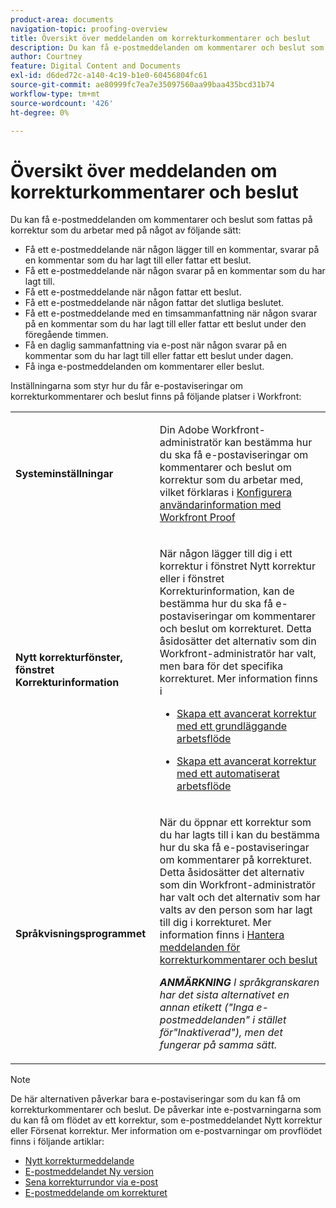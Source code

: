 ```yaml
---
product-area: documents
navigation-topic: proofing-overview
title: Översikt över meddelanden om korrekturkommentarer och beslut
description: Du kan få e-postmeddelanden om kommentarer och beslut som fattas på korrektur som du arbetar med.
author: Courtney
feature: Digital Content and Documents
exl-id: d6ded72c-a140-4c19-b1e0-60456804fc61
source-git-commit: ae80999fc7ea7e35097560aa99baa435bcd31b74
workflow-type: tm+mt
source-wordcount: '426'
ht-degree: 0%

---
```


# Översikt över meddelanden om korrekturkommentarer och beslut

Du kan få e-postmeddelanden om kommentarer och beslut som fattas på korrektur som du arbetar med på något av följande sätt:

* Få ett e-postmeddelande när någon lägger till en kommentar, svarar på en kommentar som du har lagt till eller fattar ett beslut.
* Få ett e-postmeddelande när någon svarar på en kommentar som du har lagt till.
* Få ett e-postmeddelande när någon fattar ett beslut.
* Få ett e-postmeddelande när någon fattar det slutliga beslutet.
* Få ett e-postmeddelande med en timsammanfattning när någon svarar på en kommentar som du har lagt till eller fattar ett beslut under den föregående timmen.
* Få en daglig sammanfattning via e-post när någon svarar på en kommentar som du har lagt till eller fattar ett beslut under dagen.
* Få inga e-postmeddelanden om kommentarer eller beslut.

Inställningarna som styr hur du får e-postaviseringar om korrekturkommentarer och beslut finns på följande platser i Workfront:

<table cellpadding="10" cellspacing="0"> 
 <tbody> 
  <tr> 
   <td role="rowheader"> <p><span class="wysiwyg-font-size-medium"><strong>Systeminställningar</strong></span> </p> </td> 
   <td> <p><span class="wysiwyg-font-size-medium">Din Adobe Workfront-administratör kan bestämma hur du ska få e-postaviseringar om kommentarer och beslut om korrektur som du arbetar med, vilket förklaras i <a href="../../../workfront-proof/wp-mnguserscontacts/users/configure-user-info.md" class="MCXref xref">Konfigurera användarinformation med Workfront Proof</a></span> </p> </td> 
  </tr> 
  <tr> 
   <td role="rowheader"> <p><span class="wysiwyg-font-size-medium"><strong>Nytt korrekturfönster, fönstret Korrekturinformation</strong></span> </p> </td> 
   <td> <p><span class="wysiwyg-font-size-medium">När någon lägger till dig i ett korrektur i fönstret Nytt korrektur eller i fönstret Korrekturinformation, kan de bestämma hur du ska få e-postaviseringar om kommentarer och beslut om korrekturet. Detta åsidosätter det alternativ som din Workfront-administratör har valt, men bara för det specifika korrekturet. Mer information finns i</span> </p> 
    <ul> 
     <li> <p><a href="../../../review-and-approve-work/proofing/creating-proofs-within-workfront/configure-basic-proof-workflow.md" class="MCXref xref">Skapa ett avancerat korrektur med ett grundläggande arbetsflöde</a> </p> </li> 
     <li> <p><a href="../../../review-and-approve-work/proofing/creating-proofs-within-workfront/create-automated-proof-workflow.md" class="MCXref xref">Skapa ett avancerat korrektur med ett automatiserat arbetsflöde</a> </p> </li> 
    </ul> </td> 
  </tr> 
  <tr> 
   <td role="rowheader"> <p><span class="wysiwyg-font-size-medium"><strong>Språkvisningsprogrammet</strong></span> </p> </td> 
   <td> <p><span class="wysiwyg-font-size-medium">När du öppnar ett korrektur som du har lagts till i kan du bestämma hur du ska få e-postaviseringar om kommentarer på korrekturet. Detta åsidosätter det alternativ som din Workfront-administratör har valt och det alternativ som har valts av den person som har lagt till dig i korrekturet. Mer information finns i <a href="../../../review-and-approve-work/proofing/reviewing-proofs-within-workfront/manage-notifications-for-proof-comments.md" class="MCXref xref">Hantera meddelanden för korrekturkommentarer och beslut</a></span> </p> <p><span class="wysiwyg-font-size-medium"><em><strong>ANMÄRKNING</strong> I språkgranskaren har det sista alternativet en annan etikett ("Inga e-postmeddelanden" i stället för"Inaktiverad"), men det fungerar på samma sätt.</em></span> </p> </td> 
  </tr> 
 </tbody> 
</table>

>[!NOTE]
>
>De här alternativen påverkar bara e-postaviseringar som du kan få om korrekturkommentarer och beslut. De påverkar inte e-postvarningarna som du kan få om flödet av ett korrektur, som e-postmeddelandet Nytt korrektur eller Försenat korrektur. Mer information om e-postvarningar om provflödet finns i följande artiklar:
>
>* [Nytt korrekturmeddelande](../../../workfront-proof/wp-emailsntfctns/proof-notifications-and-reminders/new-proof-email.md)
>* [E-postmeddelandet Ny version](../../../workfront-proof/wp-emailsntfctns/proof-notifications-and-reminders/new-version-email.md)
>* [Sena korrekturrundor via e-post](../../../workfront-proof/wp-emailsntfctns/proof-notifications-and-reminders/late-proof-email.md)
>* [E-postmeddelande om korrekturet](../../../workfront-proof/wp-emailsntfctns/proof-notifications-and-reminders/proof-made-email.md)
